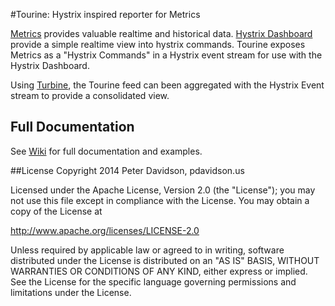 #Tourine: Hystrix inspired reporter for Metrics

[Metrics](https://github.com/dropwizard/metrics) provides valuable realtime and historical data.
[Hystrix Dashboard](https://github.com/Netflix/Hystrix/wiki/Dashboard) provide a simple realtime view into hystrix commands.
Tourine exposes Metrics as a "Hystrix Commands" in a Hystrix event stream for use with the Hystrix Dashboard.

Using [Turbine](https://github.com/Netflix/Turbine), the Tourine feed can been aggregated with the Hystrix Event stream
to provide a consolidated view.

## Full Documentation

See [Wiki](https://github.com/pdavidson/tourine/wiki) for full documentation and examples.

##License
Copyright 2014 Peter Davidson, pdavidson.us

Licensed under the Apache License, Version 2.0 (the "License");
you may not use this file except in compliance with the License.
You may obtain a copy of the License at

<http://www.apache.org/licenses/LICENSE-2.0>

Unless required by applicable law or agreed to in writing, software
distributed under the License is distributed on an "AS IS" BASIS,
WITHOUT WARRANTIES OR CONDITIONS OF ANY KIND, either express or implied.
See the License for the specific language governing permissions and
limitations under the License.